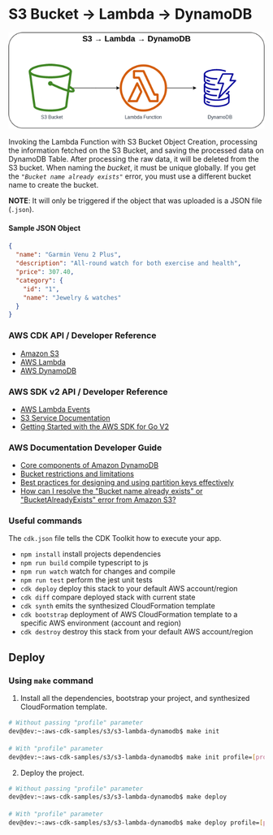 # S3 Bucket → Lambda → DynamoDB

![S3 Bucket to Lambda to DynamoDB](assets/img/s3-lambda-dynamodb.png)

Invoking the Lambda Function with S3 Bucket Object Creation, processing the information fetched on the S3 Bucket, and saving the processed data on DynamoDB Table. After processing the raw data, it will be deleted from the S3 bucket. When naming the *bucket*, it must be unique globally. If you get the *`"Bucket name already exists"`* error, you must use a different bucket name to create the bucket.

**NOTE**: It will only be triggered if the object that was uploaded is a JSON file (`.json`).

#### Sample JSON Object
```json
{
  "name": "Garmin Venu 2 Plus",
  "description": "All-round watch for both exercise and health",
  "price": 307.40,
  "category": {
    "id": "1",
    "name": "Jewelry & watches"
  }
}
```

### AWS CDK API / Developer Reference
* [Amazon S3](https://docs.aws.amazon.com/cdk/api/v2/docs/aws-cdk-lib.aws_s3-readme.html)
* [AWS Lambda](https://docs.aws.amazon.com/cdk/api/v2/docs/aws-cdk-lib.aws_lambda-readme.html)
* [AWS DynamoDB](https://docs.aws.amazon.com/cdk/api/v2/docs/aws-cdk-lib.aws_dynamodb-readme.html)

### AWS SDK v2 API / Developer Reference
* [AWS Lambda Events](https://github.com/aws/aws-lambda-go/blob/main/events/README.md)
* [S3 Service Documentation](https://pkg.go.dev/github.com/aws/aws-sdk-go-v2/service/s3)
* [Getting Started with the AWS SDK for Go V2](https://aws.github.io/aws-sdk-go-v2/docs/getting-started/)

### AWS Documentation Developer Guide
* [Core components of Amazon DynamoDB](https://docs.aws.amazon.com/amazondynamodb/latest/developerguide/HowItWorks.CoreComponents.html)
* [Bucket restrictions and limitations](https://docs.aws.amazon.com/AmazonS3/latest/userguide/BucketRestrictions.html)
* [Best practices for designing and using partition keys effectively](https://docs.aws.amazon.com/amazondynamodb/latest/developerguide/bp-partition-key-design.html)
* [How can I resolve the "Bucket name already exists" or "BucketAlreadyExists" error from Amazon S3?](https://repost.aws/knowledge-center/s3-error-bucket-already-exists)

### Useful commands
The `cdk.json` file tells the CDK Toolkit how to execute your app.

* `npm install`     install projects dependencies
* `npm run build`   compile typescript to js
* `npm run watch`   watch for changes and compile
* `npm run test`    perform the jest unit tests
* `cdk deploy`      deploy this stack to your default AWS account/region
* `cdk diff`        compare deployed stack with current state
* `cdk synth`       emits the synthesized CloudFormation template
* `cdk bootstrap`   deployment of AWS CloudFormation template to a specific AWS environment (account and region)
* `cdk destroy`     destroy this stack from your default AWS account/region

## Deploy

### Using `make` command
1. Install all the dependencies, bootstrap your project, and synthesized CloudFormation template.
  ```bash
  # Without passing "profile" parameter
  dev@dev:~:aws-cdk-samples/s3/s3-lambda-dynamodb$ make init

  # With "profile" parameter
  dev@dev:~:aws-cdk-samples/s3/s3-lambda-dynamodb$ make init profile=[profile_name]
  ```

2. Deploy the project.

  ```bash
  # Without passing "profile" parameter
  dev@dev:~:aws-cdk-samples/s3/s3-lambda-dynamodb$ make deploy

  # With "profile" parameter
  dev@dev:~:aws-cdk-samples/s3/s3-lambda-dynamodb$ make deploy profile=[profile_name]
  ```